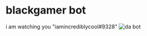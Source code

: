 # blackgamer bot
i am watching you "iamincrediblycool#9328"
![da bot](https://i.imgur.com/fb4PGWN.png "blackgamer himself")
